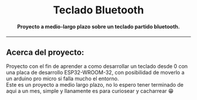 
<h1 align="center">Teclado Bluetooth</h1>

<h4 align="center">Proyecto a medio-largo plazo sobre un teclado partido bluetooth.<h4>

---

## Acerca del proyecto:

Proyecto con el fin de aprender a como desarrollar un teclado desde 0 con una placa de desarrollo ESP32-WROOM-32, con posibilidad de moverlo a un arduino pro micro si falla mucho el entorno.<br>
Este es un proyecto a medio largo plazo, no lo espero tener terminado de aqui a un mes, simple y llanamente es para curiosear y cacharrear 😁

